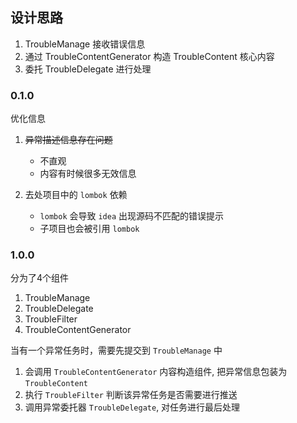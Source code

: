 ## 设计思路


1. TroubleManage 接收错误信息
2. 通过 TroubleContentGenerator 构造 TroubleContent 核心内容
3. 委托 TroubleDelegate 进行处理


### 0.1.0
优化信息
1. ~~异常描述信息存在问题~~
   - 不直观
   - 内容有时候很多无效信息

2. 去处项目中的 `lombok` 依赖
   - `lombok` 会导致 `idea` 出现源码不匹配的错误提示
   - 子项目也会被引用 `lombok`



### 1.0.0

分为了4个组件

1. TroubleManage
2. TroubleDelegate
3. TroubleFilter
4. TroubleContentGenerator


当有一个异常任务时，需要先提交到 `TroubleManage` 中
1. 会调用 `TroubleContentGenerator` 内容构造组件, 把异常信息包装为 `TroubleContent` 
2. 执行 `TroubleFilter` 判断该异常任务是否需要进行推送
3. 调用异常委托器 `TroubleDelegate`, 对任务进行最后处理